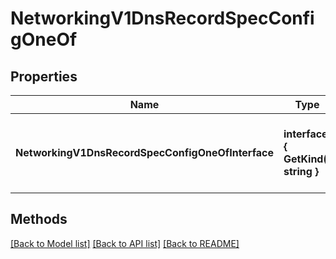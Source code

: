 # NetworkingV1DnsRecordSpecConfigOneOf

## Properties

Name | Type | Description | Notes
------------ | ------------- | ------------- | -------------
**NetworkingV1DnsRecordSpecConfigOneOfInterface** | **interface { GetKind() string }** | An interface that can hold any of the proper implementing types |

## Methods


[[Back to Model list]](../README.md#documentation-for-models) [[Back to API list]](../README.md#documentation-for-api-endpoints) [[Back to README]](../README.md)


